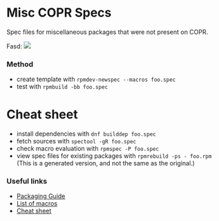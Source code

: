 # Misc COPR Specs
Spec files for miscellaneous packages that were not present on COPR.

Fasd: ![](https://copr.fedorainfracloud.org/coprs/rdnetto/fasd/package/fasd/status_image/last_build.png)

### Method
- create template with `rpmdev-newspec --macros foo.spec`
- test with `rpmbuild -bb foo.spec`

# Cheat sheet
- install dependencies with `dnf builddep foo.spec`
- fetch sources with `spectool -gR foo.spec`
- check macro evaluation with `rpmspec -P foo.spec`
- view spec files for existing packages with `rpmrebuild -ps - foo.rpm` (This is a generated version, and not the same as the original.)

### Useful links
- [Packaging Guide](https://rpm-packaging-guide.github.io/#what-is-a-spec-file)
- [List of macros](http://rpm.org/user_doc/macros.html)
- [Cheat sheet](https://ro-che.info/articles/2018-01-25-rpm-packager-cheat-sheet)

